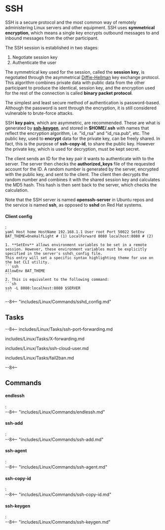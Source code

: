 # SSH

SSH is a secure protocol and the most common way of remotely administering Linux servers and other equipment.
SSH uses **symmetrical encryption**, which means a single key encrypts outbound messages to and inbound messages from the other participant.

The SSH session is established in two stages:

1. Negotiate session key
2. Authenticate the user

The symmetrical key used for the session, called the **session key**, is negotiated through the asymmetrical [Diffie-Hellman](#diffie-hellman) key exchange protocol.
This algorithm combines private data with public data from the other participant to produce the identical, session key, and the encryption used for the rest of the connection is called **binary packet protocol**.

The simplest and least secure method of authentication is password-based.
Although the password is sent through the encryption, it is still considered vulnerable to brute-force attacks.

SSH **key pairs**, which are asymmetric, are recommended. These are what is generated by [**ssh-keygen**](#ssh-keygen), and stored in **$HOME/.ssh** with names that reflect the encryption algorithm, i.e. "id_rsa" and "id_rsa.pub", etc.
The public key, used to **encrypt** data for the private key, can be freely shared.
In fact, this is the purpose of **ssh-copy-id**, to share the public key.
However the private key, which is used for decryption, must be kept secret.

The client sends an ID for the key pair it wants to authenticate with to the server. The server then checks the **authorized_keys** file of the requested account for the ID.
A random number is generated by the server, encrypted with the public key, and sent to the client.
The client then decrypts the random number and combines it with the shared session key and calculates the MD5 hash.
This hash is then sent back to the server, which checks the calculation.


Note that the SSH server is named **openssh-server** in Ubuntu repos and the service is named **ssh**, as opposed to **sshd** on Red Hat systems.

#### Client config
:   
    ```yaml
    Host home
        HostName 192.168.1.1
        User root
        Port 50022
        SetEnv BAT_THEME=OneHalfLight # (1)
        LocalForward 8080 localhost:8080 # (2)
    ```

    1. **SetEnv** allows environment variables to be set in a remote session. However, these environment variables must be explicitly specified in the server's sshd\_config file.
    This entry will set a specific syntax highlighting theme for use on the bat CLI utility.
    ```ssh
    AllowEnv BAT_THEME
    ```
    2. This is equivalent to the following command:
    ```sh
    ssh -L 8080:localhost:8080 $SERVER
    ```

--8<-- "includes/Linux/Commands/sshd_config.md"

## Tasks

--8<--
includes/Linux/Tasks/ssh-port-forwarding.md

includes/Linux/Tasks/X-forwarding.md

includes/Linux/Tasks/ssh-cloud-user.md

includes/Linux/Tasks/fail2ban.md

--8<--

## Commands

#### endlessh
:   
    --8<-- "includes/Linux/Commands/endlessh.md"

#### ssh-add
:   
    --8<-- "includes/Linux/Commands/ssh-add.md"

#### ssh-agent
:   
    --8<-- "includes/Linux/Commands/ssh-agent.md"

#### ssh-copy-id
:   
    --8<-- "includes/Linux/Commands/ssh-copy-id.md"

#### ssh-keygen
:   
    --8<-- "includes/Linux/Commands/ssh-keygen.md"
